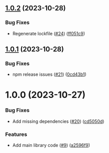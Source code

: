 ## [1.0.2](https://github.com/MatiPl01/react-native-skia-responsive-text/compare/v1.0.1...v1.0.2) (2023-10-28)


### Bug Fixes

* Regenerate lockfile ([#24](https://github.com/MatiPl01/react-native-skia-responsive-text/issues/24)) ([ff051c9](https://github.com/MatiPl01/react-native-skia-responsive-text/commit/ff051c9ed0bdd92a03558a4aaece004feb61838a))

## [1.0.1](https://github.com/MatiPl01/react-native-skia-responsive-text/compare/v1.0.0...v1.0.1) (2023-10-28)


### Bug Fixes

* npm release issues ([#21](https://github.com/MatiPl01/react-native-skia-responsive-text/issues/21)) ([0cd43b1](https://github.com/MatiPl01/react-native-skia-responsive-text/commit/0cd43b17cff2cb67fee904870e31583109c681cb))

# 1.0.0 (2023-10-27)

### Bug Fixes

- Add missing dependencies ([#20](https://github.com/MatiPl01/react-native-skia-responsive-text/issues/20)) ([cd5050d](https://github.com/MatiPl01/react-native-skia-responsive-text/commit/cd5050d5bd83c7d04b84f3c0113879d7779ad396))

### Features

- Add main library code ([#9](https://github.com/MatiPl01/react-native-skia-responsive-text/issues/9)) ([a2596f9](https://github.com/MatiPl01/react-native-skia-responsive-text/commit/a2596f9907afad07a701632bb18695d56820d14b))
